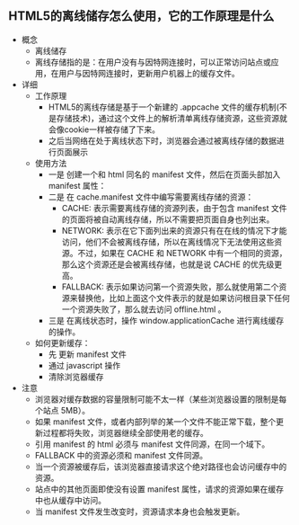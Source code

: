 ## HTML5的离线储存怎么使用，它的工作原理是什么
- 概念
  - 离线储存
  - 离线存储指的是：在用户没有与因特网连接时，可以正常访问站点或应用，在用户与因特网连接时，更新用户机器上的缓存文件。
- 详细
  - 工作原理
    - HTML5的离线存储是基于一个新建的 .appcache 文件的缓存机制(不是存储技术)，通过这个文件上的解析清单离线存储资源，这些资源就会像cookie一样被存储了下来。
    - 之后当网络在处于离线状态下时，浏览器会通过被离线存储的数据进行页面展示
  - 使用方法
    - 一是 创建一个和 html 同名的 manifest 文件，然后在页面头部加入 manifest 属性：
    - 二是 在 cache.manifest 文件中编写需要离线存储的资源：
      - CACHE: 表示需要离线存储的资源列表，由于包含 manifest 文件的页面将被自动离线存储，所以不需要把页面自身也列出来。
      - NETWORK: 表示在它下面列出来的资源只有在在线的情况下才能访问，他们不会被离线存储，所以在离线情况下无法使用这些资源。不过，如果在 CACHE 和 NETWORK 中有一个相同的资源，那么这个资源还是会被离线存储，也就是说 CACHE 的优先级更高。
      - FALLBACK: 表示如果访问第一个资源失败，那么就使用第二个资源来替换他，比如上面这个文件表示的就是如果访问根目录下任何一个资源失败了，那么就去访问 offline.html 。
    - 三是 在离线状态时，操作 window.applicationCache 进行离线缓存的操作。
  - 如何更新缓存：
    - 先 更新 manifest 文件
    - 通过 javascript 操作
    - 清除浏览器缓存
- 注意
  - 浏览器对缓存数据的容量限制可能不太一样（某些浏览器设置的限制是每个站点 5MB）。
  - 如果 manifest 文件，或者内部列举的某一个文件不能正常下载，整个更新过程都将失败，浏览器继续全部使用老的缓存。
  - 引用 manifest 的 html 必须与 manifest 文件同源，在同一个域下。
  - FALLBACK 中的资源必须和 manifest 文件同源。
  - 当一个资源被缓存后，该浏览器直接请求这个绝对路径也会访问缓存中的资源。
  - 站点中的其他页面即使没有设置 manifest 属性，请求的资源如果在缓存中也从缓存中访问。
  - 当 manifest 文件发生改变时，资源请求本身也会触发更新。